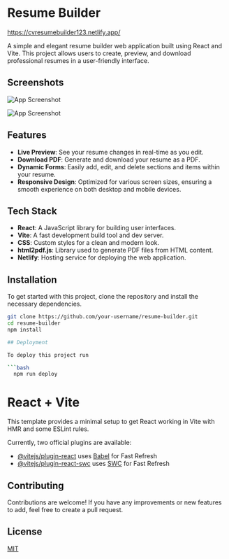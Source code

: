 
# Resume Builder

https://cvresumebuilder123.netlify.app/

A simple and elegant resume builder web application built using React and Vite. This project allows users to create, preview, and download professional resumes in a user-friendly interface.


## Screenshots

![App Screenshot](https://snipboard.io/LXboI9.jpg)

![App Screenshot](https://snipboard.io/ty9EmZ.jpg)


## Features

- **Live Preview**: See your resume changes in real-time as you edit.
- **Download PDF**: Generate and download your resume as a PDF.
- **Dynamic Forms**: Easily add, edit, and delete sections and items within your resume.
- **Responsive Design**: Optimized for various screen sizes, ensuring a smooth experience on both desktop and mobile devices.


## Tech Stack

- **React**: A JavaScript library for building user interfaces.
- **Vite**: A fast development build tool and dev server.
- **CSS**: Custom styles for a clean and modern look.
- **html2pdf.js**: Library used to generate PDF files from HTML content.
- **Netlify**: Hosting service for deploying the web application.

## Installation

To get started with this project, clone the repository and install the necessary dependencies.

```bash
git clone https://github.com/your-username/resume-builder.git
cd resume-builder
npm install

## Deployment

To deploy this project run

```bash
  npm run deploy
```


# React + Vite

This template provides a minimal setup to get React working in Vite with HMR and some ESLint rules.

Currently, two official plugins are available:

- [@vitejs/plugin-react](https://github.com/vitejs/vite-plugin-react/blob/main/packages/plugin-react/README.md) uses [Babel](https://babeljs.io/) for Fast Refresh
- [@vitejs/plugin-react-swc](https://github.com/vitejs/vite-plugin-react-swc) uses [SWC](https://swc.rs/) for Fast Refresh


## Contributing

Contributions are welcome! If you have any improvements or new features to add, feel free to create a pull request.

## License

[MIT](https://choosealicense.com/licenses/mit/) 



